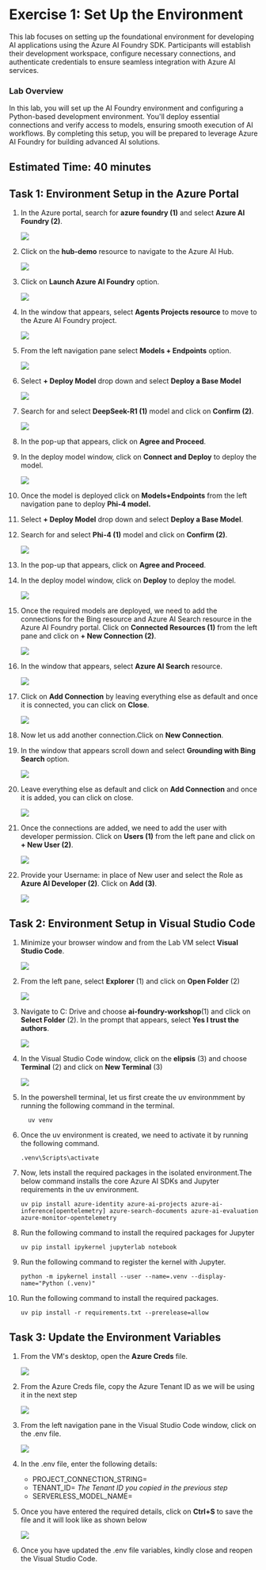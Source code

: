 # Exercise 1: Set Up the Environment

This lab focuses on setting up the foundational environment for developing AI applications using the Azure AI Foundry SDK. Participants will establish their development workspace, configure necessary connections, and authenticate credentials to ensure seamless integration with Azure AI services.

### Lab Overview

In this lab, you will set up the AI Foundry environment and configuring a Python-based development environment. You'll deploy essential connections and verify access to models, ensuring smooth execution of AI workflows. By completing this setup, you will be prepared to leverage Azure AI Foundry for building advanced AI solutions.

## Estimated Time: 40 minutes

## Task 1: Environment Setup in the Azure Portal

1. In the Azure portal, search for **azure foundry (1)** and select **Azure AI Foundry (2)**.

   ![](../images/b1.png)

1. Click on the **hub-demo** resource to navigate to the Azure AI Hub.

   ![](../images/b2.png)

1. Click on **Launch Azure AI Foundry** option.

   ![](../images/b3.png)

1. In the window that appears, select **Agents Projects resource** to move to the Azure AI Foundry project.

   ![](../images/b4.png)

1. From the left navigation pane select **Models + Endpoints** option.

   ![](../images/b6.png)

1. Select **+ Deploy Model** drop down and select **Deploy a Base Model**

   ![](../images/b7.png)

1. Search for and select **DeepSeek-R1 (1)** model and click on **Confirm (2)**.

   ![](../images/b9.png)

1. In the pop-up that appears, click on **Agree and Proceed**.

1. In the deploy model window, click on **Connect and Deploy** to deploy the model.

   ![](../images/ond1.png)

1. Once the model is deployed click on **Models+Endpoints** from the left navigation pane to deploy **Phi-4 model.**

1. Select **+ Deploy Model** drop down and select **Deploy a Base Model**.

1. Search for and select **Phi-4 (1)** model and click on **Confirm (2)**.

   ![](../images/b12.png)

1. In the pop-up that appears, click on **Agree and Proceed**.

1. In the deploy model window, click on **Deploy** to deploy the model.

   ![](../images/b13.png)

1. Once the required models are deployed, we need to add the connections for the Bing resource and Azure AI Search resource in the Azure AI Foundry portal. Click on **Connected Resources (1)** from the left pane and click on **+ New Connection (2)**.

   ![](../images/b17.png)

1. In the window that appears, select **Azure AI Search** resource.

   ![](../images/b18.png)

1. Click on **Add Connection** by leaving everything else as default and once it is connected, you can click on **Close**.

   ![](../images/b19.png)

1. Now let us add another connection.Click on **New Connection**.

1. In the window that appears scroll down and select **Grounding with Bing Search** option.

   ![](../images/b20.png)

1. Leave everything else as default and click on **Add Connection** and once it is added, you can click on close.

   ![](../images/b21.png)

1. Once the connections are added, we need to add the user with developer permission. Click on **Users (1)** from the left pane and click on **+ New User (2)**.

   ![](../images/ex1-select-users.png)

1. Provide your Username: **<inject key="AzureAdUserEmail"></inject>** in place of New user and select the Role as **Azure AI Developer (2)**. Click on **Add (3)**.

   ![](../images/ex1-add-dev-role.png)

## Task 2: Environment Setup in Visual Studio Code

1. Minimize your browser window and from the Lab VM select **Visual Studio Code**.

   ![](../images/b22.png)

1. From the left pane, select **Explorer** (1) and click on **Open Folder** (2)

   ![](../images/b24.png)

1. Navigate to C: Drive and choose **ai-foundry-workshop**(1) and click on **Select Folder** (2). In the prompt that appears, select **Yes I trust the authors**.

    ![](../images/b25.png)

1. In the Visual Studio Code window, click on the **elipsis** (3) and choose **Terminal** (2) and click on **New Terminal** (3)

   ![](../images/b23.png)

1. In the powershell terminal, let us first create the uv environmment by running the following command in the terminal.

   ```
     uv venv
    ```

1. Once the uv environment is created, we need to activate it by running the following command.

    ```
    .venv\Scripts\activate
    ```

1. Now, lets install the required packages in the isolated environment.The below command installs the  core Azure AI SDKs and Jupyter requirements in the uv environment.

    ```
    uv pip install azure-identity azure-ai-projects azure-ai-inference[opentelemetry] azure-search-documents azure-ai-evaluation azure-monitor-opentelemetry
    ```
   
1. Run the following command to install the required packages for Jupyter 

     ```
     uv pip install ipykernel jupyterlab notebook
    ```
1. Run the following command to register the kernel with Jupyter.
  
    ```
    python -m ipykernel install --user --name=.venv --display-name="Python (.venv)"
    ```
1. Run the following command to install the required packages.

   ```
   uv pip install -r requirements.txt --prerelease=allow
    ```

## Task 3: Update the Environment Variables

1. From the VM's desktop, open the **Azure Creds** file.

   ![](../images/dnd4.png)

1. From the Azure Creds file, copy the Azure Tenant ID as we will be using it in the next step

   ![](../images/dnd3.png)

1. From the left navigation pane in the Visual Studio Code window, click on the .env file.

   ![](../images/ond2.png)

1. In the .env file, enter the following details:

   - PROJECT_CONNECTION_STRING=**<inject key="ProjecT_CONNECTION_STRING"></inject>**
   - TENANT_ID= *The Tenant ID you copied in the previous step*
   - SERVERLESS_MODEL_NAME=

1. Once you have entered the required details, click on **Ctrl+S** to save the file and it will look like as shown below

   ![](../images/dnd2.png)

1. Once you have updated the .env file variables, kindly close and reopen the Visual Studio Code.
